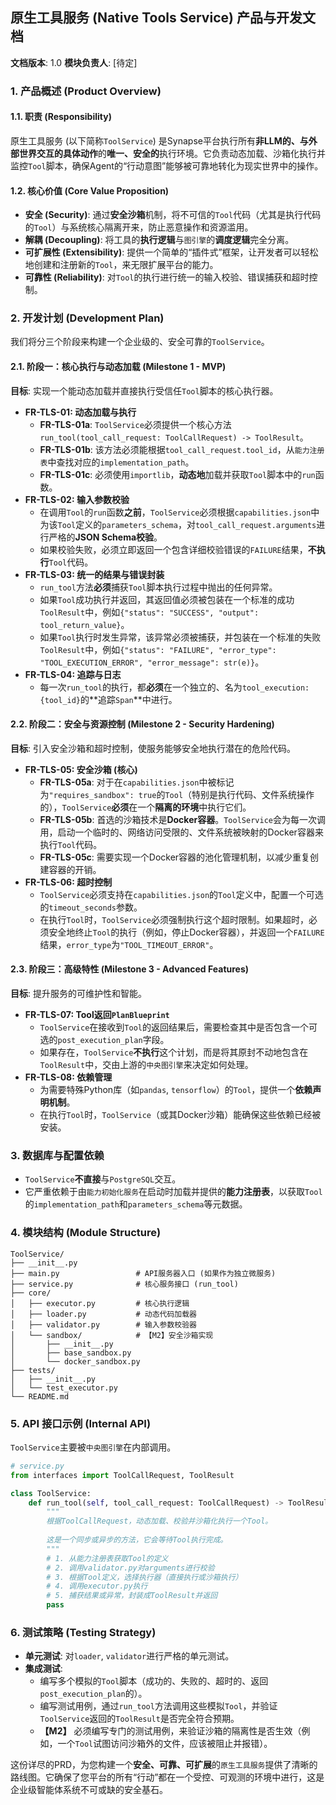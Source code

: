
## **原生工具服务 (Native Tools Service) 产品与开发文档**

**文档版本**: 1.0
**模块负责人**: [待定]

### **1. 产品概述 (Product Overview)**

#### **1.1. 职责 (Responsibility)**
原生工具服务 (以下简称`ToolService`) 是Synapse平台执行所有**非LLM的、与外部世界交互的具体动作**的**唯一、安全的**执行环境。它负责动态加载、沙箱化执行并监控`Tool`脚本，确保Agent的“行动意图”能够被可靠地转化为现实世界中的操作。

#### **1.2. 核心价值 (Core Value Proposition)**
*   **安全 (Security)**: 通过**安全沙箱**机制，将不可信的`Tool`代码（尤其是执行代码的`Tool`）与系统核心隔离开来，防止恶意操作和资源滥用。
*   **解耦 (Decoupling)**: 将工具的**执行逻辑**与`图引擎`的**调度逻辑**完全分离。
*   **可扩展性 (Extensibility)**: 提供一个简单的“插件式”框架，让开发者可以轻松地创建和注册新的`Tool`，来无限扩展平台的能力。
*   **可靠性 (Reliability)**: 对`Tool`的执行进行统一的输入校验、错误捕获和超时控制。

### **2. 开发计划 (Development Plan)**

我们将分三个阶段来构建一个企业级的、安全可靠的`ToolService`。

#### **2.1. 阶段一：核心执行与动态加载 (Milestone 1 - MVP)**
**目标**: 实现一个能动态加载并直接执行受信任`Tool`脚本的核心执行器。

*   **FR-TLS-01: 动态加载与执行**
    *   **FR-TLS-01a**: `ToolService`必须提供一个核心方法`run_tool(tool_call_request: ToolCallRequest) -> ToolResult`。
    *   **FR-TLS-01b**: 该方法必须能根据`tool_call_request.tool_id`，从`能力注册表`中查找对应的`implementation_path`。
    *   **FR-TLS-01c**: 必须使用`importlib`，**动态地**加载并获取`Tool`脚本中的`run`函数。
*   **FR-TLS-02: 输入参数校验**
    *   在调用`Tool`的`run`函数**之前**，`ToolService`必须根据`capabilities.json`中为该`Tool`定义的`parameters_schema`，对`tool_call_request.arguments`进行严格的**JSON Schema校验**。
    *   如果校验失败，必须立即返回一个包含详细校验错误的`FAILURE`结果，**不执行**`Tool`代码。
*   **FR-TLS-03: 统一的结果与错误封装**
    *   `run_tool`方法**必须**捕获`Tool`脚本执行过程中抛出的任何异常。
    *   如果`Tool`成功执行并返回，其返回值必须被包装在一个标准的成功`ToolResult`中，例如`{"status": "SUCCESS", "output": tool_return_value}`。
    *   如果`Tool`执行时发生异常，该异常必须被捕获，并包装在一个标准的失败`ToolResult`中，例如`{"status": "FAILURE", "error_type": "TOOL_EXECUTION_ERROR", "error_message": str(e)}`。
*   **FR-TLS-04: 追踪与日志**
    *   每一次`run_tool`的执行，都**必须**在一个独立的、名为`tool_execution:{tool_id}`的**追踪`Span`**中进行。

#### **2.2. 阶段二：安全与资源控制 (Milestone 2 - Security Hardening)**
**目标**: 引入安全沙箱和超时控制，使服务能够安全地执行潜在的危险代码。

*   **FR-TLS-05: 安全沙箱 (核心)**
    *   **FR-TLS-05a**: 对于在`capabilities.json`中被标记为`"requires_sandbox": true`的`Tool`（特别是执行代码、文件系统操作的），`ToolService`**必须**在一个**隔离的环境**中执行它们。
    *   **FR-TLS-05b**: 首选的沙箱技术是**Docker容器**。`ToolService`会为每一次调用，启动一个临时的、网络访问受限的、文件系统被映射的Docker容器来执行`Tool`代码。
    *   **FR-TLS-05c**: 需要实现一个Docker容器的池化管理机制，以减少重复创建容器的开销。
*   **FR-TLS-06: 超时控制**
    *   `ToolService`必须支持在`capabilities.json`的`Tool`定义中，配置一个可选的`timeout_seconds`参数。
    *   在执行`Tool`时，`ToolService`必须强制执行这个超时限制。如果超时，必须安全地终止`Tool`的执行（例如，停止Docker容器），并返回一个`FAILURE`结果，`error_type`为`"TOOL_TIMEOUT_ERROR"`。

#### **2.3. 阶段三：高级特性 (Milestone 3 - Advanced Features)**
**目标**: 提升服务的可维护性和智能。

*   **FR-TLS-07: Tool返回`PlanBlueprint`**
    *   `ToolService`在接收到`Tool`的返回结果后，需要检查其中是否包含一个可选的`post_execution_plan`字段。
    *   如果存在，`ToolService`**不执行**这个计划，而是将其原封不动地包含在`ToolResult`中，交由上游的`中央图引擎`来决定如何处理。
*   **FR-TLS-08: 依赖管理**
    *   为需要特殊Python库（如`pandas`, `tensorflow`）的`Tool`，提供一个**依赖声明机制**。
    *   在执行`Tool`时，`ToolService`（或其Docker沙箱）能确保这些依赖已经被安装。

### **3. 数据库与配置依赖**

*   `ToolService`**不直接**与`PostgreSQL`交互。
*   它严重依赖于由`能力初始化服务`在启动时加载并提供的**能力注册表**，以获取`Tool`的`implementation_path`和`parameters_schema`等元数据。

### **4. 模块结构 (Module Structure)**

```
ToolService/
├── __init__.py
├── main.py                 # API服务器入口 (如果作为独立微服务)
├── service.py              # 核心服务接口 (run_tool)
├── core/
│   ├── executor.py         # 核心执行逻辑
│   ├── loader.py           # 动态代码加载器
│   ├── validator.py        # 输入参数校验器
│   └── sandbox/            # 【M2】安全沙箱实现
│       ├── __init__.py
│       ├── base_sandbox.py
│       └── docker_sandbox.py
├── tests/
│   ├── __init__.py
│   └── test_executor.py
└── README.md
```

### **5. API 接口示例 (Internal API)**

`ToolService`主要被`中央图引擎`在内部调用。

```python
# service.py
from interfaces import ToolCallRequest, ToolResult

class ToolService:
    def run_tool(self, tool_call_request: ToolCallRequest) -> ToolResult:
        """
        根据ToolCallRequest，动态加载、校验并沙箱化执行一个Tool。
        
        这是一个同步或异步的方法，它会等待Tool执行完成。
        """
        # 1. 从能力注册表获取Tool的定义
        # 2. 调用validator.py对arguments进行校验
        # 3. 根据Tool定义，选择执行器（直接执行或沙箱执行）
        # 4. 调用executor.py执行
        # 5. 捕获结果或异常，封装成ToolResult并返回
        pass
```

### **6. 测试策略 (Testing Strategy)**

*   **单元测试**: 对`loader`, `validator`进行严格的单元测试。
*   **集成测试**:
    *   编写多个模拟的`Tool`脚本（成功的、失败的、超时的、返回`post_execution_plan`的）。
    *   编写测试用例，通过`run_tool`方法调用这些模拟`Tool`，并验证`ToolService`返回的`ToolResult`是否完全符合预期。
    *   **【M2】** 必须编写专门的测试用例，来验证沙箱的隔离性是否生效（例如，一个`Tool`试图访问沙箱外的文件，应该被阻止并报错）。

这份详尽的PRD，为您构建一个**安全、可靠、可扩展**的`原生工具服务`提供了清晰的路线图。它确保了您平台的所有“行动”都在一个受控、可观测的环境中进行，这是企业级智能体系统不可或缺的安全基石。